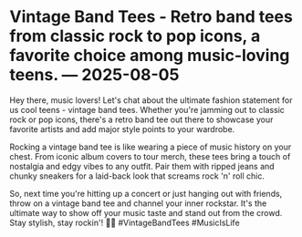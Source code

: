 # Vintage Band Tees - Retro band tees from classic rock to pop icons, a favorite choice among music-loving teens. — 2025-08-05

Hey there, music lovers! Let's chat about the ultimate fashion statement for us cool teens - vintage band tees. Whether you're jamming out to classic rock or pop icons, there's a retro band tee out there to showcase your favorite artists and add major style points to your wardrobe.

Rocking a vintage band tee is like wearing a piece of music history on your chest. From iconic album covers to tour merch, these tees bring a touch of nostalgia and edgy vibes to any outfit. Pair them with ripped jeans and chunky sneakers for a laid-back look that screams rock 'n' roll chic.

So, next time you're hitting up a concert or just hanging out with friends, throw on a vintage band tee and channel your inner rockstar. It's the ultimate way to show off your music taste and stand out from the crowd. Stay stylish, stay rockin'! 🎸🔥 #VintageBandTees #MusicIsLife